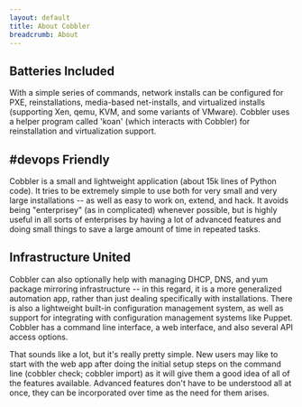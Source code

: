 ```yaml
---
layout: default
title: About Cobbler
breadcrumb: About
---
```


## Batteries Included

With a simple series of commands, network installs can be configured for PXE, reinstallations, media-based net-installs,
and virtualized installs (supporting Xen, qemu, KVM, and some variants of VMware). Cobbler uses a helper program called
'koan' (which interacts with Cobbler) for reinstallation and virtualization support.

## #devops Friendly

Cobbler is a small and lightweight application (about 15k lines of Python code). It tries to be extremely simple to use
both for very small and very large installations -- as well as easy to work on, extend, and hack. It avoids being
"enterprisey" (as in complicated) whenever possible, but is highly useful in all sorts of enterprises by having a lot of
advanced features and doing small things to save a large amount of time in repeated tasks.

## Infrastructure United

Cobbler can also optionally help with managing DHCP, DNS, and yum package mirroring infrastructure -- in this regard, it
is a more generalized automation app, rather than just dealing specifically with installations. There is also a
lightweight built-in configuration management system, as well as support for integrating with configuration management
systems like Puppet. Cobbler has a command line interface, a web interface, and also several API access options.

That sounds like a lot, but it's really pretty simple. New users may like to start with the web app after doing the
initial setup steps on the command line (cobbler check; cobbler import) as it will give them a good idea of all of the
features available. Advanced features don't have to be understood all at once, they can be incorporated over time as the
need for them arises.
